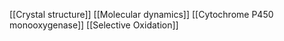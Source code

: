 [[Crystal structure]]
[[Molecular dynamics]]
[[Cytochrome P450 monooxygenase]]
[[Selective Oxidation]]
